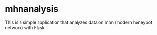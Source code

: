 # mhnanalysis
 This is a simple application that analyzes data on mhn (modern honeypot network) with Flask
